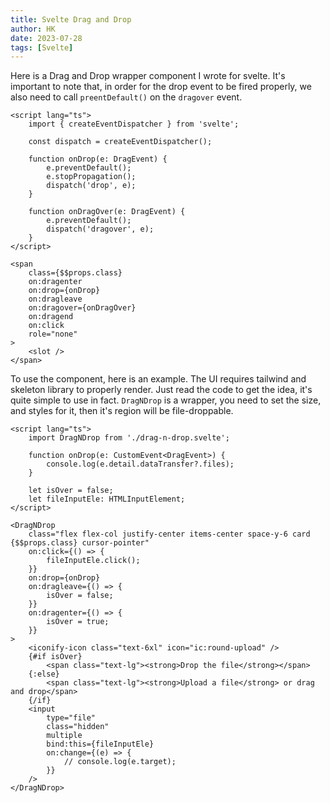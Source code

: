 ```yaml
---
title: Svelte Drag and Drop
author: HK
date: 2023-07-28
tags: [Svelte]
---
```


Here is a Drag and Drop wrapper component I wrote for svelte.
It's important to note that, in order for the drop event to be fired properly, we also need to call `preentDefault()` on the `dragover` event.

```svelte
<script lang="ts">
	import { createEventDispatcher } from 'svelte';

	const dispatch = createEventDispatcher();

	function onDrop(e: DragEvent) {
		e.preventDefault();
		e.stopPropagation();
		dispatch('drop', e);
	}

	function onDragOver(e: DragEvent) {
		e.preventDefault();
		dispatch('dragover', e);
	}
</script>

<span
	class={$$props.class}
	on:dragenter
	on:drop={onDrop}
	on:dragleave
	on:dragover={onDragOver}
	on:dragend
	on:click
	role="none"
>
	<slot />
</span>

```

To use the component, here is an example. The UI requires tailwind and skeleton library to properly render. Just read the code to get the idea, it's quite simple to use in fact. `DragNDrop` is a wrapper, you need to set the size, and styles for it, then it's region will be file-droppable.

```svelte
<script lang="ts">
	import DragNDrop from './drag-n-drop.svelte';

	function onDrop(e: CustomEvent<DragEvent>) {
		console.log(e.detail.dataTransfer?.files);
	}

	let isOver = false;
	let fileInputEle: HTMLInputElement;
</script>

<DragNDrop
	class="flex flex-col justify-center items-center space-y-6 card {$$props.class} cursor-pointer"
	on:click={() => {
		fileInputEle.click();
	}}
	on:drop={onDrop}
	on:dragleave={() => {
		isOver = false;
	}}
	on:dragenter={() => {
		isOver = true;
	}}
>
	<iconify-icon class="text-6xl" icon="ic:round-upload" />
	{#if isOver}
		<span class="text-lg"><strong>Drop the file</strong></span>
	{:else}
		<span class="text-lg"><strong>Upload a file</strong> or drag and drop</span>
	{/if}
	<input
		type="file"
		class="hidden"
		multiple
		bind:this={fileInputEle}
		on:change={(e) => {
			// console.log(e.target);
		}}
	/>
</DragNDrop>

```
